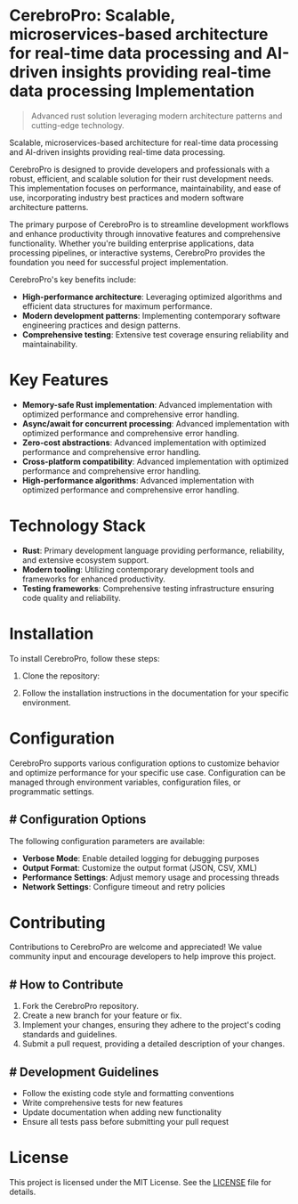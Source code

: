 <!-- fallback_CerebroPro_20250727062212_70769 -->

# CerebroPro: Scalable, microservices-based architecture for real-time data processing and AI-driven insights providing real-time data processing Implementation
> Advanced rust solution leveraging modern architecture patterns and cutting-edge technology.

Scalable, microservices-based architecture for real-time data processing and AI-driven insights providing real-time data processing.

CerebroPro is designed to provide developers and professionals with a robust, efficient, and scalable solution for their rust development needs. This implementation focuses on performance, maintainability, and ease of use, incorporating industry best practices and modern software architecture patterns.

The primary purpose of CerebroPro is to streamline development workflows and enhance productivity through innovative features and comprehensive functionality. Whether you're building enterprise applications, data processing pipelines, or interactive systems, CerebroPro provides the foundation you need for successful project implementation.

CerebroPro's key benefits include:

* **High-performance architecture**: Leveraging optimized algorithms and efficient data structures for maximum performance.
* **Modern development patterns**: Implementing contemporary software engineering practices and design patterns.
* **Comprehensive testing**: Extensive test coverage ensuring reliability and maintainability.

# Key Features

* **Memory-safe Rust implementation**: Advanced implementation with optimized performance and comprehensive error handling.
* **Async/await for concurrent processing**: Advanced implementation with optimized performance and comprehensive error handling.
* **Zero-cost abstractions**: Advanced implementation with optimized performance and comprehensive error handling.
* **Cross-platform compatibility**: Advanced implementation with optimized performance and comprehensive error handling.
* **High-performance algorithms**: Advanced implementation with optimized performance and comprehensive error handling.

# Technology Stack

* **Rust**: Primary development language providing performance, reliability, and extensive ecosystem support.
* **Modern tooling**: Utilizing contemporary development tools and frameworks for enhanced productivity.
* **Testing frameworks**: Comprehensive testing infrastructure ensuring code quality and reliability.

# Installation

To install CerebroPro, follow these steps:

1. Clone the repository:


2. Follow the installation instructions in the documentation for your specific environment.

# Configuration

CerebroPro supports various configuration options to customize behavior and optimize performance for your specific use case. Configuration can be managed through environment variables, configuration files, or programmatic settings.

## # Configuration Options

The following configuration parameters are available:

* **Verbose Mode**: Enable detailed logging for debugging purposes
* **Output Format**: Customize the output format (JSON, CSV, XML)
* **Performance Settings**: Adjust memory usage and processing threads
* **Network Settings**: Configure timeout and retry policies

# Contributing

Contributions to CerebroPro are welcome and appreciated! We value community input and encourage developers to help improve this project.

## # How to Contribute

1. Fork the CerebroPro repository.
2. Create a new branch for your feature or fix.
3. Implement your changes, ensuring they adhere to the project's coding standards and guidelines.
4. Submit a pull request, providing a detailed description of your changes.

## # Development Guidelines

* Follow the existing code style and formatting conventions
* Write comprehensive tests for new features
* Update documentation when adding new functionality
* Ensure all tests pass before submitting your pull request

# License

This project is licensed under the MIT License. See the [LICENSE](https://github.com/marcmotta/CerebroPro/blob/main/LICENSE) file for details.
